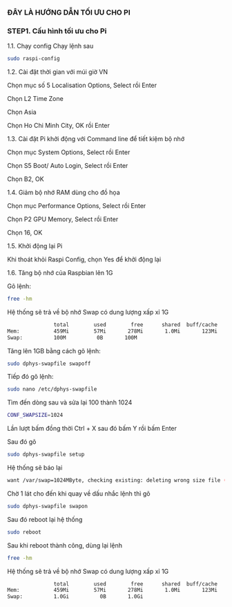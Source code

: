 ### ĐÂY LÀ HƯỚNG DẪN TỐI ƯU CHO PI

### STEP1. Cấu hình tối ưu cho Pi

1.1. Chạy config
Chạy lệnh sau
```sh
sudo raspi-config
```
1.2. Cài đặt thời gian với múi giờ VN

Chọn mục số 5 Localisation Options, Select rồi Enter

Chọn L2 Time Zone

Chọn Asia

Chọn Ho Chi Minh City, OK rồi Enter

1.3. Cài đặt Pi khởi động với Command line để tiết kiệm bộ nhớ

Chọn mục System Options, Select rồi Enter

Chọn S5 Boot/ Auto Login, Select rồi Enter

Chọn B2, OK

1.4. Giảm bộ nhớ RAM dùng cho đồ họa

Chọn mục Performance Options, Select rồi Enter

Chọn P2 GPU Memory, Select rồi Enter

Chọn 16, OK

1.5. Khởi động lại Pi

Khi thoát khỏi Raspi Config, chọn Yes để khởi động lại

1.6. Tăng bộ nhớ của Raspbian lên 1G

Gõ lệnh:
```sh
free -hm
```
Hệ thống sẽ trả về bộ nhớ Swap có dung lượng xấp xỉ 1G

```sh
               total        used        free      shared  buff/cache   available
Mem:           459Mi        57Mi       278Mi       1.0Mi       123Mi       351Mi
Swap:          100M          0B       100M
```
Tăng lên 1GB bằng cách gõ lệnh:

```sh
sudo dphys-swapfile swapoff
```
Tiếp đó gõ lệnh:
```sh
sudo nano /etc/dphys-swapfile
```
Tìm đến dòng sau và sửa lại 100 thành 1024
```sh
CONF_SWAPSIZE=1024
```
Lần lượt bấm đồng thời Ctrl + X sau đó bấm Y rồi bấm Enter

Sau đó gõ
```sh
sudo dphys-swapfile setup
```
Hệ thống sẽ báo lại
```sh
want /var/swap=1024MByte, checking existing: deleting wrong size file (104857600), generating swapfile ... of 1024MBytes
```
Chờ 1 lát cho đến khi quay về dấu nhắc lệnh thì gõ
```sh
sudo dphys-swapfile swapon
```
Sau đó reboot lại hệ thống
```sh
sudo reboot
```
Sau khi reboot thành công, dùng lại lệnh

```sh
free -hm
```
Hệ thống sẽ trả về bộ nhớ Swap có dung lượng xấp xỉ 1G

```sh
               total        used        free      shared  buff/cache   available
Mem:           459Mi        57Mi       278Mi       1.0Mi       123Mi       351Mi
Swap:          1.0Gi          0B       1.0Gi
```
